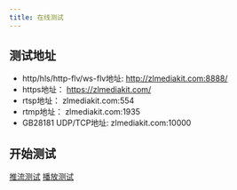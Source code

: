 ```yaml
---
title: 在线测试
---
```

## 测试地址
- http/hls/http-flv/ws-flv地址: http://zlmediakit.com:8888/
- https地址： https://zlmediakit.com/
- rtsp地址： zlmediakit.com:554
- rtmp地址： zlmediakit.com:1935
- GB28181 UDP/TCP地址: zlmediakit.com:10000

## 开始测试
[推流测试](../../guide/media_server/push_test.md)
[播放测试](../../guide/media_server/play_url_rules.md)

